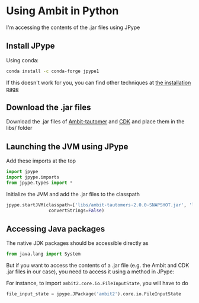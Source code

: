 # Using Ambit in Python
I'm accessing the contents of the .jar files using JPype
## Install JPype
Using conda:
```bash
conda install -c conda-forge jpype1
```
If this doesn't work for you, you can find other techniques at [the installation page](https://jpype.readthedocs.io/en/latest/install.html)
## Download the .jar files
Download the .jar files of [Ambit-tautomer](https://sourceforge.net/projects/ambit/files/Ambit2/AMBIT%20applications/tautomers/ambit-tautomers-2.0.0-SNAPSHOT.jar/download) and [CDK](https://github.com/cdk/cdk/releases/tag/cdk-2.3) and place them in the libs/ folder

## Launching the JVM using JPype
Add these imports at the top
```python
import jpype
import jpype.imports
from jpype.types import *
```

Initialize the JVM and add the .jar files to the classpath

```python
jpype.startJVM(classpath=['libs/ambit-tautomers-2.0.0-SNAPSHOT.jar', 'libs/cdk-2.3.jar'], 
                convertStrings=False)
```

## Accessing Java packages
The native JDK packages should be accessible directly as
```python
from java.lang import System
```
But if you want to access the contents of a .jar file (e.g. the Ambit and CDK .jar files in our case), you need to access it using a method in JPype:

For instance, to import ```ambit2.core.io.FileInputState```, you will have to do
```python
file_input_state = jpype.JPackage('ambit2').core.io.FileInputState
```